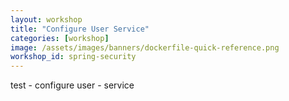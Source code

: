 ```yaml
---
layout: workshop
title: "Configure User Service"
categories: [workshop]
image: /assets/images/banners/dockerfile-quick-reference.png
workshop_id: spring-security
---
```


test - configure user - service